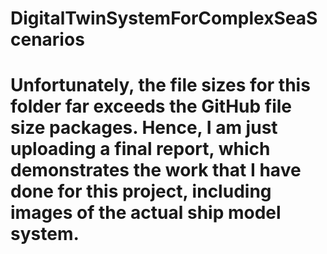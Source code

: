 # DigitalTwinSystemForComplexSeaScenarios
# Unfortunately, the file sizes for this folder far exceeds the GitHub file size packages. Hence, I am just uploading a final report, which demonstrates the work that I have done for this project, including images of the actual ship model system.
